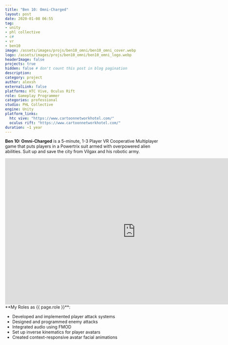 ```yaml
---
title: "Ben 10: Omni-Charged"
layout: post
date: 2020-01-08 06:55
tag: 
- unity
- phl collective
- c#
- vr
- ben10
image: /assets/images/projs/ben10_omni/ben10_omni_cover.webp
logo: /assets/images/projs/ben10_omni/ben10_omni_logo.webp
headerImage: false
projects: true
hidden: false # don't count this post in blog pagination
description:
category: project
author: alexsh
externalLink: false
platforms: HTC Vive, Oculus Rift
role: Gameplay Programmer
categories: professional
studio: PHL Collective
engine: Unity
platform_links:
  htc vive: "https://www.cartoonnetworkhotel.com/"
  oculus rift: "https://www.cartoonnetworkhotel.com/"
duration: ~1 year
---
```

**Ben 10: Omni-Charged** is a 5-minute, 1-3 Player VR Cooperative Multiplayer game that puts players in a Powertrix suit armed with overpowered alien abilities. Suit up and save the city from Vilgax and his robotic army.

<iframe width="854" height="480" src="https://www.youtube.com/embed/kPKqDdjl2iA" title="Ben 10 Omni Charged - Tráiler Oficial" frameborder="0" allow="accelerometer; autoplay; clipboard-write; encrypted-media; gyroscope; picture-in-picture; web-share" referrerpolicy="strict-origin-when-cross-origin" allowfullscreen></iframe>

<section id="my-roles"></section>
**My Roles as {{ page.role }}**:

- Developed and implemented player attack systems
- Designed and programmed enemy attacks
- Integrated audio using FMOD
- Set up inverse kinematics for player avatars
- Created context-responsive avatar facial animations
